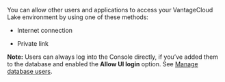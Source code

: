 You can allow other users and applications to access your VantageCloud Lake environment by using one of these methods:

-   Internet connection


-   Private link


**Note:** Users can always log into the Console directly, if you’ve added them to the database and enabled the **Allow UI login** option. See [Manage database users](wxe1659392685092.md).

